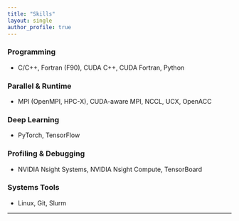 ```yaml
---
title: "Skills"
layout: single
author_profile: true
---
```



### Programming
- C/C++, Fortran (F90), CUDA C++, CUDA Fortran, Python


### Parallel & Runtime
- MPI (OpenMPI, HPC-X), CUDA-aware MPI, NCCL, UCX, OpenACC


### Deep Learning
- PyTorch, TensorFlow


### Profiling & Debugging
- NVIDIA Nsight Systems, NVIDIA Nsight Compute, TensorBoard


### Systems Tools
- Linux, Git, Slurm


---
